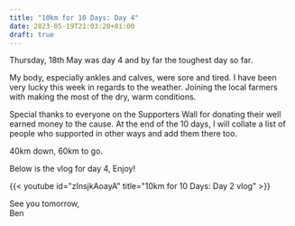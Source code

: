 ```yaml
---
title: "10km for 10 Days: Day 4"
date: 2023-05-19T21:03:20+01:00
draft: true
---
```


Thursday, 18th May was day 4 and by far the toughest day so far.  

My body, especially ankles and calves, were sore and tired. I have been very lucky this week in regards to the weather. Joining the local farmers with making the most of the dry, warm conditions.  

Special thanks to everyone on the Supporters Wall for donating their well earned money to the cause. At the end of the 10 days, I will collate a list of people who supported in other ways and add them there too.  

40km down, 60km to go.  

Below is the vlog for day 4, Enjoy!  

{{< youtube id="zInsjkAoayA" title="10km for 10 Days: Day 2 vlog" >}}  

See you tomorrow,  
Ben
